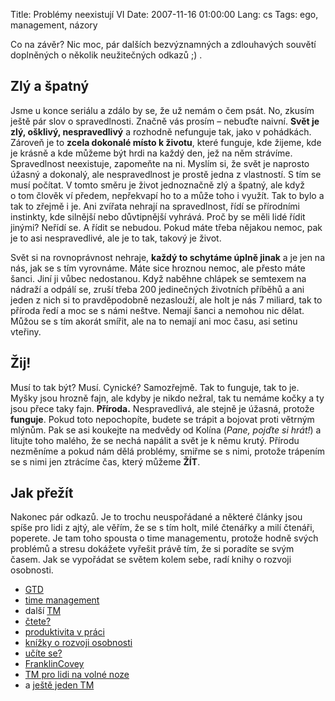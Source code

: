 Title: Problémy neexistují VI
Date: 2007-11-16 01:00:00
Lang: cs
Tags: ego, management, názory

Co na závěr? Nic moc, pár dalších bezvýznamných a zdlouhavých souvětí doplněných o několik neužitečných odkazů ;) .

## Zlý a špatný

Jsme u konce seriálu a zdálo by se, že už nemám o čem psát. No, zkusím ještě pár slov o spravedlnosti. Značně vás prosím – nebuďte naivní. **Svět je zlý, ošklivý, nespravedlivý** a rozhodně nefunguje tak, jako v pohádkách. Zároveň je to **zcela dokonalé místo k životu**, které funguje, kde žijeme, kde je krásně a kde můžeme být hrdi na každý den, jež na něm strávíme. Spravedlnost neexistuje, zapomeňte na ni. Myslím si, že svět je naprosto úžasný a dokonalý, ale nespravedlnost je prostě jedna z vlastností. S tím se musí počítat. V tomto směru je život jednoznačně zlý a špatný, ale když o tom člověk ví předem, nepřekvapí ho to a může toho i využít. Tak to bylo a tak to zřejmě i je. Ani zvířata nehrají na spravedlnost, řídí se přírodními instinkty, kde silnější nebo důvtipnější vyhrává. Proč by se měli lidé řídit jinými? Neřídí se. A řídit se nebudou. Pokud máte třeba nějakou nemoc, pak je to asi nespravedlivé, ale je to tak, takový je život.

Svět si na rovnoprávnost nehraje, **každý to schytáme úplně jinak** a je jen na nás, jak se s tím vyrovnáme. Máte sice hroznou nemoc, ale přesto máte šanci. Jiní ji vůbec nedostanou. Když naběhne chlápek se semtexem na nádraží a odpálí se, zruší třeba 200 jedinečných životních příběhů a ani jeden z nich si to pravděpodobně nezaslouží, ale holt je nás 7 miliard, tak to příroda ředí a moc se s námi neštve. Nemají šanci a nemohou nic dělat. Můžou se s tím akorát smířit, ale na to nemají ani moc času, asi setinu vteřiny.

## Žij!

Musí to tak být? Musí. Cynické? Samozřejmě. Tak to funguje, tak to je. Myšky jsou hrozně fajn, ale kdyby je nikdo nežral, tak tu nemáme kočky a ty jsou přece taky fajn. **Příroda.** Nespravedlivá, ale stejně je úžasná, protože **funguje**. Pokud toto nepochopíte, budete se trápit a bojovat proti větrným mlýnům. Pak se asi koukejte na medvědy od Kolína (*Pane, pojďte si hrát!*) a litujte toho malého, že se nechá napálit a svět je k němu krutý.
Přírodu nezměníme a pokud nám dělá problémy, smiřme se s nimi, protože trápením se s nimi jen ztrácíme čas, který můžeme **ŽÍT**.

## Jak přežít

Nakonec pár odkazů. Je to trochu neuspořádané a některé články jsou spíše pro lidi z ajtý, ale věřím, že se s tím holt, milé čtenářky a milí čtenáři, poperete. Je tam toho spousta o time managementu, protože hodně svých problémů a stresu dokážete vyřešit právě tím, že si poradíte se svým časem. Jak se vypořádat se světem kolem sebe, radí knihy o rozvoji osobnosti.

-   [GTD](http://en.wikipedia.org/wiki/Getting_things_done)
-   [time management](http://management.blog.lupa.cz/0604/nejcastejsi-omyly-v-rizeni-casu)
-   další [TM](http://interval.cz/clanky/setrete-svym-casem/)
-   [čtete?](http://headrush.typepad.com/creating_passionate_users/2006/04/the_myth_of_kee.html)
-   [produktivita v práci](http://raibledesigns.com/rd/entry/tips_for_productivity_and_happiness)
-   [knížky o rozvoji osobnosti](http://www.mgmtpress.cz/vypis.php?hledej=&kde=vse&kateg=f&x=19&y=17)
-   [učíte se?](http://www.vzdelavanionline.cz/test1.php)
-   [FranklinCovey](http://www.franklincovey.cz/knihy-vice-informaci.html)
-   [TM pro lidi na volné noze](http://f6design.com/journal/2007/03/15/time-management-tips-for-freelancers/)
-   a [ještě jeden TM](http://www.beze-slova.cz/magazin/nemam-cas/)
